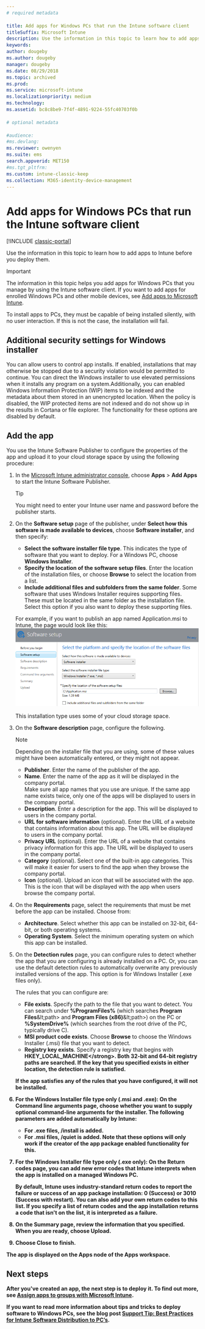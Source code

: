 ```yaml
---
# required metadata

title: Add apps for Windows PCs that run the Intune software client
titleSuffix: Microsoft Intune
description: Use the information in this topic to learn how to add apps for Windows PCs to Intune before you deploy them.
keywords:
author: dougeby
ms.author: dougeby
manager: dougeby
ms.date: 08/29/2018
ms.topic: archived
ms.prod:
ms.service: microsoft-intune
ms.localizationpriority: medium
ms.technology:
ms.assetid: bc8c8be9-7f4f-4891-9224-55fc40703f0b

# optional metadata

#audience:
#ms.devlang:
ms.reviewer: owenyen
ms.suite: ems
search.appverid: MET150
#ms.tgt_pltfrm:
ms.custom: intune-classic-keep
ms.collection: M365-identity-device-management
---
```


# Add apps for Windows PCs that run the Intune software client

[!INCLUDE [classic-portal](includes/classic-portal.md)]

Use the information in this topic to learn how to add apps to Intune before you deploy them.

> [!IMPORTANT]
> The information in this topic helps you add apps for Windows PCs that you manage by using the Intune software client. If you want to add apps for enrolled Windows PCs and other mobile devices, see [Add apps to Microsoft Intune](apps-add.md).

To install apps to PCs, they must be capable of being installed silently, with no user interaction. If this is not the case, the installation will fail.

## Additional security settings for Windows installer
You can allow users to control app installs. If enabled, installations that may otherwise be stopped due to a security violation would be permitted to continue.​ You can direct the Windows installer to use elevated permissions when it installs any program on a system.​ Additionally, you can enabled Windows Information Protection (WIP) items to be indexed and the metadata about them stored in an unencrypted location. When the policy is disabled, the WIP protected items are not indexed and do not show up in the results in Cortana or file explorer. The functionality for these options are disabled by default. 

## Add the app
You use the Intune Software Publisher to configure the properties of the app and upload it to your cloud storage space by using the following procedure:

1. In the [Microsoft Intune administrator console](https://manage.microsoft.com), choose **Apps** &gt; **Add Apps** to start the Intune Software Publisher.

   > [!TIP]
   > You might need to enter your Intune user name and password before the publisher starts.

2. On the **Software setup** page of the publisher, under **Select how this software is made available to devices**, choose **Software installer**, and then specify:

   - **Select the software installer file type**. This indicates the type of software that you want to deploy. For a Windows PC, choose **Windows Installer**.
   - **Specify the location of the software setup files**. Enter the location of the installation files, or choose **Browse** to select the location from a list.
   - **Include additional files and subfolders from the same folder**. Some software that uses Windows Installer requires supporting files. These must be located in the same folder as the installation file. Select this option if you also want to deploy these supporting files.

   For example, if you want to publish an app named Application.msi to Intune, the page would look like this:
   ![Software setup page of the publisher](media/publisher-for-pc.png)

   This installation type uses some of your cloud storage space.

3. On the **Software description** page, configure the following.

   > [!NOTE]
   > Depending on the installer file that you are using, some of these values might have been automatically entered, or they might not appear.

   - **Publisher**. Enter the name of the publisher of the app.
   - **Name**. Enter the name of the app as it will be displayed in the company portal.<br />Make sure all app names that you use are unique. If the same app name exists twice, only one of the apps will be displayed to users in the company portal.
   - **Description**. Enter a description for the app. This will be displayed to users in the company portal.
   - **URL for software information** (optional). Enter the URL of a website that contains information about this app. The URL will be displayed to users in the company portal.
   - **Privacy URL** (optional). Enter the URL of a website that contains privacy information for this app. The URL will be displayed to users in the company portal.
   - **Category** (optional). Select one of the built-in app categories. This will make it easier for users to find the app when they browse the company portal.
   - **Icon** (optional). Upload an icon that will be associated with the app. This is the icon that will be displayed with the app when users browse the company portal.

4. On the **Requirements** page, select the requirements that must be met before the app can be installed. Choose from:

   - **Architecture**. Select whether this app can be installed on 32-bit, 64-bit, or both operating systems.
   - **Operating System**. Select the minimum operating system on which this app can be installed.

5. On the **Detection rules** page, you can configure rules to detect whether the app that you are configuring is already installed on a PC. Or,  you can use the default detection rules to automatically overwrite any previously installed versions of the app. This option is for Windows Installer (.exe files only).

   The rules that you can configure are:
   - **File exists**. Specify the path to the file that you want to detect. You can search under **%ProgramFiles%** (which searches **Program Files**\&lt;path&gt; and **Program Files (x86)**\&lt;path&gt;) on the PC or **%SystemDrive%** (which searches from the root drive of the PC, typically drive C).
   - **MSI product code exists**. Choose **Browse** to choose the Windows Installer (.msi) file that you want to detect.
   - <strong>Registry key exists</strong>. Specify a registry key that begins with <strong>HKEY_LOCAL_MACHINE\</strong>. Both 32-bit and 64-bit registry paths are searched. If the key that you specified exists in either location, the detection rule is satisfied.

   If the app satisfies any of the rules that you have configured, it will not be installed.

6. For the **Windows Installer** file type only (.msi and .exe): On the **Command line arguments** page, choose whether you want to supply optional command-line arguments for the installer.
   The following parameters are added automatically by Intune:
   - For .exe files, **/install** is added.
   - For .msi files, **/quiet** is added.
   Note that these options will only work if the creator of the app package enabled functionality for this.

7. For the **Windows Installer** file type only (.exe only): On the **Return codes** page, you can add new error codes that Intune interprets when the app is installed on a managed Windows PC.

   By default, Intune uses industry-standard return codes to report the failure or success of an app package installation: **0** (Success) or **3010** (Success with restart). You can also add your own return codes to this list. If you specify a list of return codes and the app installation returns a code that isn't on the list, it is interpreted as a failure.

8. On the **Summary** page, review the information that you specified. When you are ready, choose **Upload**.

9. Choose **Close** to finish.

The app is displayed on the **Apps** node of the **Apps** workspace.

## Next steps

After you've created an app, the next step is to deploy it. To find out more, see [Assign apps to groups with Microsoft Intune](apps-deploy.md).

If you want to read more information about tips and tricks to deploy software to Windows PCs, see the blog post [Support Tip: Best Practices for Intune Software Distribution to PC’s](https://blogs.technet.microsoft.com/intunesupport/2016/06/13/support-tip-best-practices-for-intune-software-distribution-to-pcs/).
